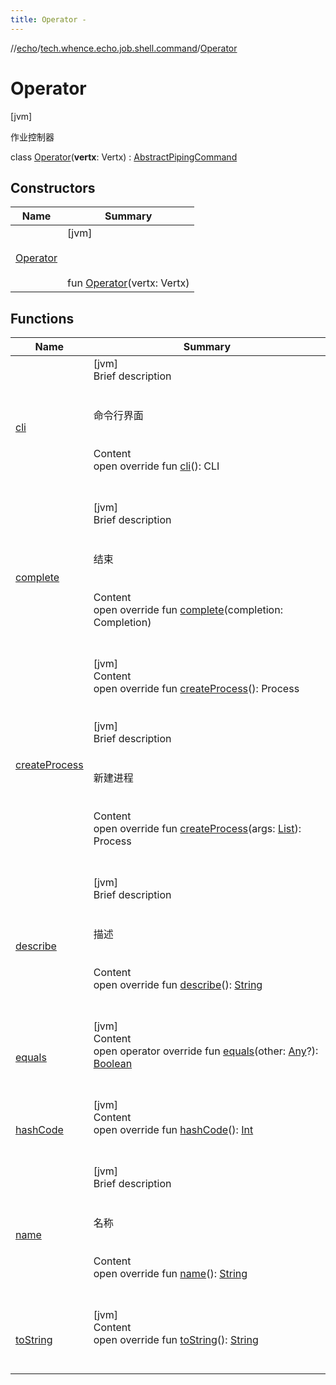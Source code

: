 ```yaml
---
title: Operator -
---
```

//[echo](../../index.md)/[tech.whence.echo.job.shell.command](../index.md)/[Operator](index.md)



# Operator  
 [jvm] 

作业控制器

class [Operator](index.md)(**vertx**: Vertx) : [AbstractPipingCommand](../-abstract-piping-command/index.md)   


## Constructors  
  
|  Name|  Summary| 
|---|---|
| [Operator](-operator.md)|  [jvm] <br><br><br><br>fun [Operator](-operator.md)(vertx: Vertx)   <br>


## Functions  
  
|  Name|  Summary| 
|---|---|
| [cli](../-abstract-command/cli.md)| [jvm]  <br>Brief description  <br><br><br>命令行界面<br><br>  <br>Content  <br>open override fun [cli](../-abstract-command/cli.md)(): CLI  <br><br><br>
| [complete](../-abstract-command/complete.md)| [jvm]  <br>Brief description  <br><br><br>结束<br><br>  <br>Content  <br>open override fun [complete](../-abstract-command/complete.md)(completion: Completion)  <br><br><br>
| [createProcess](../-verticle/index.md#io.vertx.ext.shell.command/Command/createProcess/#/PointingToDeclaration/)| [jvm]  <br>Content  <br>open override fun [createProcess](../-verticle/index.md#io.vertx.ext.shell.command/Command/createProcess/#/PointingToDeclaration/)(): Process  <br><br><br>[jvm]  <br>Brief description  <br><br><br>新建进程<br><br>  <br>Content  <br>open override fun [createProcess](../-abstract-command/create-process.md)(args: [List](https://kotlinlang.org/api/latest/jvm/stdlib/kotlin.collections/-list/index.html)<CliToken>): Process  <br><br><br>
| [describe](../-abstract-command/describe.md)| [jvm]  <br>Brief description  <br><br><br>描述<br><br>  <br>Content  <br>open override fun [describe](../-abstract-command/describe.md)(): [String](https://kotlinlang.org/api/latest/jvm/stdlib/kotlin/-string/index.html)  <br><br><br>
| [equals](../../tech.whence.echo.webclient.response.exception/-response-unrecognized-exception/index.md#kotlin/Any/equals/#kotlin.Any?/PointingToDeclaration/)| [jvm]  <br>Content  <br>open operator override fun [equals](../../tech.whence.echo.webclient.response.exception/-response-unrecognized-exception/index.md#kotlin/Any/equals/#kotlin.Any?/PointingToDeclaration/)(other: [Any](https://kotlinlang.org/api/latest/jvm/stdlib/kotlin/-any/index.html)?): [Boolean](https://kotlinlang.org/api/latest/jvm/stdlib/kotlin/-boolean/index.html)  <br><br><br>
| [hashCode](../../tech.whence.echo.webclient.response.exception/-response-unrecognized-exception/index.md#kotlin/Any/hashCode/#/PointingToDeclaration/)| [jvm]  <br>Content  <br>open override fun [hashCode](../../tech.whence.echo.webclient.response.exception/-response-unrecognized-exception/index.md#kotlin/Any/hashCode/#/PointingToDeclaration/)(): [Int](https://kotlinlang.org/api/latest/jvm/stdlib/kotlin/-int/index.html)  <br><br><br>
| [name](../-abstract-command/name.md)| [jvm]  <br>Brief description  <br><br><br>名称<br><br>  <br>Content  <br>open override fun [name](../-abstract-command/name.md)(): [String](https://kotlinlang.org/api/latest/jvm/stdlib/kotlin/-string/index.html)  <br><br><br>
| [toString](../../tech.whence.echo.webclient.response.exception/-response-unrecognized-exception/index.md#kotlin/Any/toString/#/PointingToDeclaration/)| [jvm]  <br>Content  <br>open override fun [toString](../../tech.whence.echo.webclient.response.exception/-response-unrecognized-exception/index.md#kotlin/Any/toString/#/PointingToDeclaration/)(): [String](https://kotlinlang.org/api/latest/jvm/stdlib/kotlin/-string/index.html)  <br><br><br>

